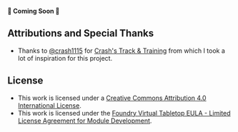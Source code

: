 **🚧 Coming Soon 🚧**

## Attributions and Special Thanks

- Thanks to [@crash1115](https://github.com/crash1115) for [Crash's Track & Training](https://github.com/crash1115/5e-training) from which I took a lot of inspiration for this project.

## License

- This work is licensed under a [Creative Commons Attribution 4.0 International License](https://creativecommons.org/licenses/by/4.0/legalcode).
- This work is licensed under the [Foundry Virtual Tabletop EULA - Limited License Agreement for Module Development](https://foundryvtt.com/article/license/).

